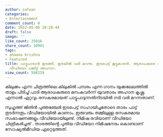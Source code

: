 ```yaml
---
author: safwan
categories:
- Entertainment
comment_count: 0
date: 2022-05-06 10:28:44
draft: false
image: ''
like_count: 25016
share_count: 10941
tags:
- ahaana krishna
- Featured
title: പാട്ടുപാടാൻ തുടങ്ങി, ഇടയിൽ വരി മറന്നു. ഇടപെട്ട് കൂട്ടുകാരൻ. ആരാധകരെ രസിപ്പിക്കുന്ന
  വീഡിയോ പങ്കിട്ട് അഹാന.
view_count: 598239
---
```


കിലുക്കം എന്ന ചിത്രത്തിലെ കിലുകിൽ പമ്പരം എന്ന ഗാനം യുക്കലേലത്തിൽ താളം പിടിച്ച് പാടി ആരാധകരുടെ മനംകവർന്ന് യുവതാരം അഹാന കൃഷ്ണ. എന്നാൽ ഏറ്റവും രസകരമായത് പാട്ടുപാടുന്നതിനിടയിൽ നടി വരി മറന്നതാണ്.

സുഹൃത്ത് ജിതിൻ പുത്തഞ്ചേരി ഇടപെട്ട് സഹായിച്ചതോടെ താരം പാട്ട് തുടർന്നതും വീഡിയോയിൽ കാണാം. ഇരുവരും തമ്മിലുള്ള രസകരമായ സംഭാഷണങ്ങളും വീഡിയോയിലുണ്ട്. നിമിഷ രവിയാണ് വീഡിയോ ചിത്രീകരിച്ചത് . താരത്തിൻ്റെ പുതിയ വീഡിയോ നിമിഷനേരം കൊണ്ടാണ് സോഷ്യൽമീഡിയ ഏറ്റെടുത്തത്.